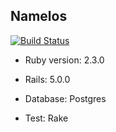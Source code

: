 ## Namelos
[![Build Status](https://travis-ci.org/namelos/namelos.svg?branch=master)](https://travis-ci.org/namelos/namelos)

* Ruby version: 2.3.0

* Rails: 5.0.0

* Database: Postgres

* Test: Rake
